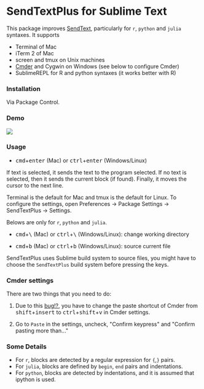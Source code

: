 # SendTextPlus for Sublime Text

This package improves [SendText](https://github.com/wch/SendText), particularly for `r`,
`python` and `julia` syntaxes. It supports 

 - Terminal of Mac
 - iTerm 2 of Mac 
 - screen and tmux on Unix machines
 - [Cmder](http://bliker.github.io/cmder) and Cygwin on Windows (see below to configure Cmder)
 - SublimeREPL for R and python syntaxes (it works better with R)

### Installation

Via Package Control.

### Demo
![](https://raw.githubusercontent.com/randy3k/SendTextPlus/master/send_text_plus.gif)

### Usage

- <kbd>cmd</kbd>+<kbd>enter</kbd> (Mac) or <kbd>ctrl</kbd>+<kbd>enter</kbd> (Windows/Linux)

If text is selected, it sends the text to the program selected. If no text is selected, then it sends the current block (if found). Finally, it moves the cursor to the next line.

Terminal is the default for Mac and tmux is the default for Linux. To configure the settings, open Preferences -> Package Settings -> SendTextPlus -> Settings.

Belows are only for `r`, `python` and `julia`.

- <kbd>cmd</kbd>+<kbd>\\</kbd> (Mac) or <kbd>ctrl</kbd>+<kbd>\\</kbd> (Windows/Linux): change working directory


- <kbd>cmd</kbd>+<kbd>b</kbd> (Mac) or <kbd>ctrl</kbd>+<kbd>b</kbd> (Windows/Linux): source current file

SendTextPlus uses Sublime build system to source files, you might have to choose the `SendTextPlus` build system before pressing the keys.

### Cmder settings

There are two things that you need to do:

1. Due to this [bug!?](http://www.autohotkey.com/board/topic/92360-controlsend-messes-up-modifiers/), you have to change the paste shortcut of Cmder from <kbd>shift</kbd>+<kbd>insert</kbd> to <kbd>ctrl</kbd>+<kbd>shift</kbd>+<kbd>v</kbd> in Cmder settings.

2. Go to `Paste` in the settings, uncheck, "Confirm <enter> keypress" and "Confirm pasting more than..."


### Some Details

- For `r`, blocks are detected by a regular expression for  `{`,`}` pairs. 
- For `julia`, blocks are defined by `begin`, `end` pairs and indentations. 
- For `python`, blocks are detected by indentations, and it is assumed that ipython is used.
